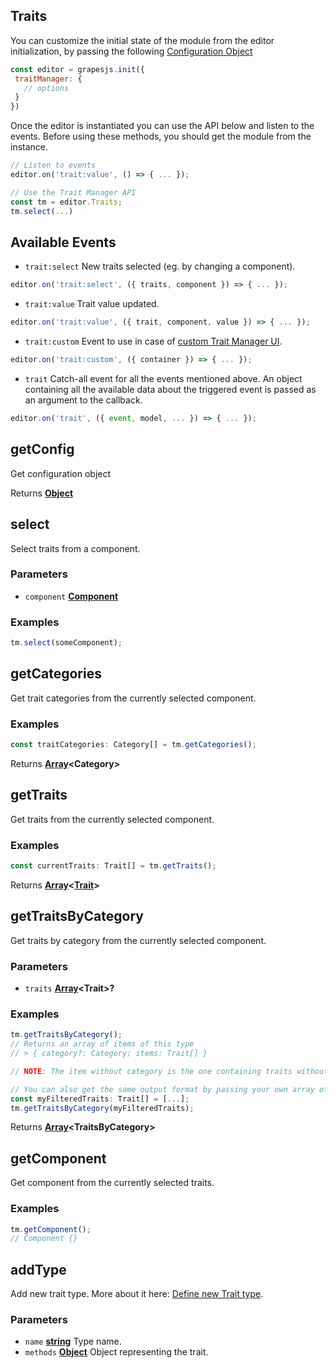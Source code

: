 <!-- Generated by documentation.js. Update this documentation by updating the source code. -->

## Traits

You can customize the initial state of the module from the editor initialization, by passing the following [Configuration Object][1]

```js
const editor = grapesjs.init({
 traitManager: {
   // options
 }
})
```

Once the editor is instantiated you can use the API below and listen to the events. Before using these methods, you should get the module from the instance.

```js
// Listen to events
editor.on('trait:value', () => { ... });

// Use the Trait Manager API
const tm = editor.Traits;
tm.select(...)
```

## Available Events
* `trait:select` New traits selected (eg. by changing a component).

```javascript
editor.on('trait:select', ({ traits, component }) => { ... });
```

* `trait:value` Trait value updated.

```javascript
editor.on('trait:value', ({ trait, component, value }) => { ... });
```

* `trait:custom` Event to use in case of [custom Trait Manager UI](https://grapesjs.com/docs/modules/Traits.html#custom-trait-manager).

```javascript
editor.on('trait:custom', ({ container }) => { ... });
```

* `trait` Catch-all event for all the events mentioned above. An object containing all the available data about the triggered event is passed as an argument to the callback.

```javascript
editor.on('trait', ({ event, model, ... }) => { ... });
```

[Component]: component.html

[Trait]: trait.html

## getConfig

Get configuration object

Returns **[Object][2]** 

## select

Select traits from a component.

### Parameters

*   `component` **[Component]** 

### Examples

```javascript
tm.select(someComponent);
```

## getCategories

Get trait categories from the currently selected component.

### Examples

```javascript
const traitCategories: Category[] = tm.getCategories();
```

Returns **[Array][3]\<Category>** 

## getTraits

Get traits from the currently selected component.

### Examples

```javascript
const currentTraits: Trait[] = tm.getTraits();
```

Returns **[Array][3]<[Trait]>** 

## getTraitsByCategory

Get traits by category from the currently selected component.

### Parameters

*   `traits` **[Array][3]\<Trait>?** 

### Examples

```javascript
tm.getTraitsByCategory();
// Returns an array of items of this type
// > { category?: Category; items: Trait[] }

// NOTE: The item without category is the one containing traits without category.

// You can also get the same output format by passing your own array of Traits
const myFilteredTraits: Trait[] = [...];
tm.getTraitsByCategory(myFilteredTraits);
```

Returns **[Array][3]\<TraitsByCategory>** 

## getComponent

Get component from the currently selected traits.

### Examples

```javascript
tm.getComponent();
// Component {}
```

## addType

Add new trait type.
More about it here: [Define new Trait type][4].

### Parameters

*   `name` **[string][5]** Type name.
*   `methods` **[Object][2]** Object representing the trait.

[1]: https://github.com/GrapesJS/grapesjs/blob/master/src/trait_manager/config/config.ts

[2]: https://developer.mozilla.org/docs/Web/JavaScript/Reference/Global_Objects/Object

[3]: https://developer.mozilla.org/docs/Web/JavaScript/Reference/Global_Objects/Array

[4]: https://grapesjs.com/docs/modules/Traits.html#define-new-trait-type

[5]: https://developer.mozilla.org/docs/Web/JavaScript/Reference/Global_Objects/String
